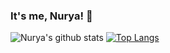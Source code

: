### It's me, Nurya! 👋

![Nurya's github stats](https://github-readme-stats.vercel.app/api?username=nuryaf&show_icons=true&theme=radical)
[![Top Langs](https://github-readme-stats.vercel.app/api/top-langs/?username=nuryaf&theme=radical&layout=compact)](https://github.com/nuryaf/github-readme-stats)
